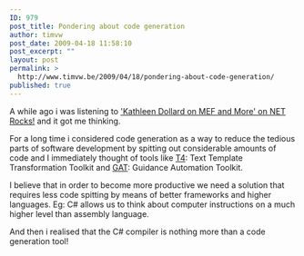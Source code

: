 ```yaml
---
ID: 979
post_title: Pondering about code generation
author: timvw
post_date: 2009-04-18 11:58:10
post_excerpt: ""
layout: post
permalink: >
  http://www.timvw.be/2009/04/18/pondering-about-code-generation/
published: true
---
```

<p>A while ago i was listening to <a href="http://www.dotnetrocks.com/default.aspx?showNum=436">'Kathleen Dollard on MEF and More' on NET Rocks!</a> and it got me thinking.</p>

<p>For a long time i considered code generation as a way to reduce the tedious parts of software development by spitting out considerable amounts of code and I immediately thought of tools like <a href="msdn.microsoft.com/en-us/library/bb126445.aspx">T4</a>: Text Template Transformation Toolkit and <a href="msdn.microsoft.com/en-us/teamsystem/aa718948.aspx ">GAT</a>: Guidance Automation Toolkit.</p>

<p>I believe that in order to become more productive we need a solution that requires less code spitting by means of better frameworks and higher languages. Eg: C# allows us to think about computer instructions on a much higher level than assembly language.</p>

<p>And then i realised that the C# compiler is nothing more than a code generation tool!</p>
